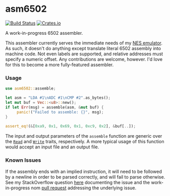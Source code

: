 # asm6502
[![Build Status](https://travis-ci.org/bgourlie/asm6502.svg?branch=master)](https://travis-ci.org/bgourlie/asm6502)
[![Crates.io](https://img.shields.io/crates/v/asm6502.svg)](https://crates.io/crates/asm6502)

A work-in-progress 6502 assembler.

This assembler currently serves the immediate needs of my [NES emulator](https://github.com/bgourlie/rs-nes). As such,
it doesn't do anything except translate literal 6502 assembly into machine code. Not even labels are supported, and
relative addresses must specify a numeric offset. Any contributions are welcome, however. I'd love for this to 
become a more fully-featured assembler.

### Usage

```rust
use asm6502::assemble;

let asm = "LDA #1\nADC #1\nCMP #2".as_bytes();
let mut buf = Vec::<u8>::new();
if let Err(msg) = assemble(asm, &mut buf) {
     panic!("Failed to assemble: {}", msg);
}
 
assert_eq!(&[0xa9, 0x1, 0x69, 0x1, 0xc9, 0x2], &buf[..]);
```

The input and output parameters of the `assemble` function are generic over the 
[`Read`](https://doc.rust-lang.org/stable/std/io/trait.Read.html) and 
[`Write`](https://doc.rust-lang.org/stable/std/io/trait.Write.html) traits, 
respectively. A more typical usage of this function would accept an input file and an output file.

### Known Issues

If the assembly ends with an implied instruction, it will need to be followed by a newline in order to be parsed
correctly, and will fail to parse otherwise. See my StackOverflow question 
[here](http://stackoverflow.com/q/41658386/547365) documenting the issue and the work-in-progress nom
[pull request](https://github.com/Geal/nom/pull/413) addressing the underlying issue.